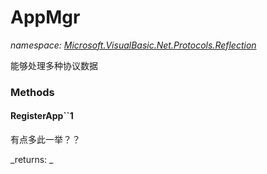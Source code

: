 ﻿
# AppMgr
_namespace: [Microsoft.VisualBasic.Net.Protocols.Reflection](N-Microsoft.VisualBasic.Net.Protocols.Reflection.md)_

能够处理多种协议数据

### Methods

#### RegisterApp``1
有点多此一举？？

_returns: _



